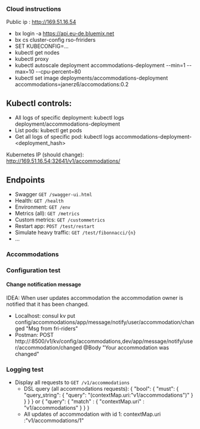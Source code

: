 ### Cloud instructions
Public ip : http://169.51.16.54

* bx login -a https://api.eu-de.bluemix.net  
* bx cs cluster-config rso-fririders
* SET KUBECONFIG=...
* kubectl get nodes
* kubectl proxy 
* kubectl autoscale deployment accommodations-deployment --min=1 --max=10 --cpu-percent=80
* kubectl set image deployments/accommodations-deployment accommodations=janerz6/accomodations:0.2

## Kubectl controls:
* All logs of specific deployment: kubectl logs deployment/accommodations-deployment
* List pods: kubectl get pods 
* Get all logs of specific pod: kubectl logs accommodations-deployment-<deployment_hash>

Kubernetes IP (should change): http://169.51.16.54:32641/v1/accommodations/

## Endpoints
* Swagger `GET /swagger-ui.html`
* Health: `GET /health`
* Environment: `GET /env`
* Metrics (all): `GET /metrics`
* Custom metrics: `GET /custommetrics`
* Restart app: `POST /test/restart`
* Simulate heavy traffic: `GET /test/fibonnacci/{n}`
* ...

### Accommodations

### Configuration test 

#### Change notification message
IDEA:
When user updates accommodation the accommodation owner is notified that it has been changed.
* Localhost: consul kv put config/accommodations/app/message/notify/user/accommodation/changed "Msg from fri-riders"
* Postman: POST http://<host>:8500/v1/kv/config/accommodations,dev/app/message/notify/user/accommodation/changed 
@Body "Your accommodation was changed"

### Logging test
* Display all requests to `GET /v1/accommodations`
    * DSL query (all accommodations requests):
        {
          "bool": {
            "must": {
              "query_string": {
                "query": "(contextMap.uri:\"v1/accommodations\")"
              }
            }
          }
        }
        or
        {
            "query": {
                "match" : {
                    "contextMap.uri" : "v1/accommodations"
                }
            }
        }
    * All updates of accommodation with id 1: 
        contextMap.uri :"v1/accommodations/1"





